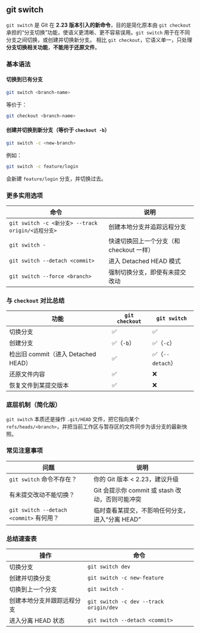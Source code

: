 ## git switch

`git switch` 是 Git 在 **2.23 版本引入的新命令**，目的是简化原本由 `git checkout` 承担的“分支切换”功能，使语义更清晰、更不容易误用。`git switch` 用于在不同分支之间切换，或创建并切换新分支。 相比 `git checkout`，它语义单一，只处理 **分支切换相关功能**，**不能用于还原文件**。

### 基本语法

#### 切换到已有分支

```bash
git switch <branch-name>
```

等价于：

```bash
git checkout <branch-name>
```

#### 创建并切换到新分支（等价于 `checkout -b`）

```bash
git switch -c <new-branch>
```

例如：

```bash
git switch -c feature/login
```

会新建 `feature/login` 分支，并切换过去。

### 更多实用选项

| 命令                                               | 说明                                     |
| -------------------------------------------------- | ---------------------------------------- |
| `git switch -c <新分支> --track origin/<远程分支>` | 创建本地分支并追踪远程分支               |
| `git switch -`                                     | 快速切换回上一个分支（和 checkout 一样） |
| `git switch --detach <commit>`                     | 进入 Detached HEAD 模式                  |
| `git switch --force <branch>`                      | 强制切换分支，即使有未提交改动           |

### 与 `checkout` 对比总结

| 功能                                | `git checkout` | `git switch`    |
| ----------------------------------- | -------------- | --------------- |
| 切换分支                            | ✅              | ✅               |
| 创建分支                            | ✅（`-b`）      | ✅（`-c`）       |
| 检出旧 commit（进入 Detached HEAD） | ✅              | ✅（`--detach`） |
| 还原文件内容                        | ✅              | ❌               |
| 恢复文件到某提交版本                | ✅              | ❌               |

### 底层机制（简化版）

`git switch` 本质还是操作 `.git/HEAD` 文件，把它指向某个 `refs/heads/<branch>`，并把当前工作区与暂存区的文件同步为该分支的最新快照。

### 常见注意事项

| 问题                                    | 说明                                            |
| --------------------------------------- | ----------------------------------------------- |
| `git switch` 命令不存在？               | 你的 Git 版本 < 2.23，建议升级                  |
| 有未提交改动不能切换？                  | Git 会提示你 commit 或 stash 改动，否则可能冲突 |
| `git switch --detach <commit>` 有何用？ | 临时查看某提交，不影响任何分支，进入“分离 HEAD” |

### 总结速查表

| 操作                       | 命令                                   |
| -------------------------- | -------------------------------------- |
| 切换分支                   | `git switch dev`                       |
| 创建并切换分支             | `git switch -c new-feature`            |
| 切换到上一个分支           | `git switch -`                         |
| 创建本地分支并跟踪远程分支 | `git switch -c dev --track origin/dev` |
| 进入分离 HEAD 状态         | `git switch --detach <commit>`         |